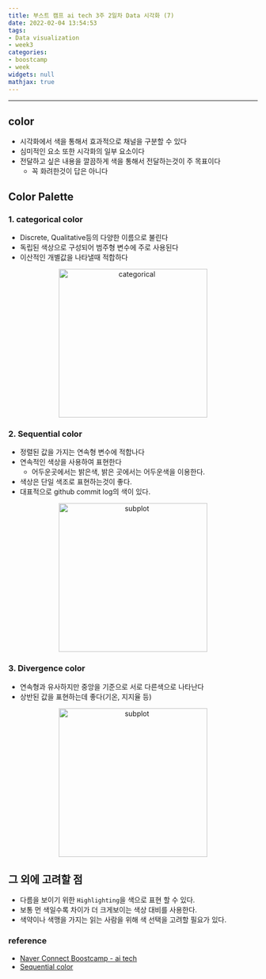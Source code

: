 ```yaml
---
title: 부스트 캠프 ai tech 3주 2일차 Data 시각화 (7)
date: 2022-02-04 13:54:53
tags:
- Data visualization
- week3
categories:
- boostcamp
- week
widgets: null
mathjax: true
---
```

***
## color
* 시각화에서 색을 통해서 효과적으로 채널을 구분할 수 있다
* 심미적인 요소 또한 시각화의 일부 요소이다
* 전달하고 싶은 내용을 깔끔하게 색을 통해서 전달하는것이 주 목표이다
  * 꼭 화려한것이 답은 아니다

## Color Palette

### 1. categorical color
* Discrete, Qualitative등의 다양한 이름으로 불린다
* 독립된 색상으로 구성되어 범주형 변수에 주로 사용된다
* 이산적인 개별값을 나타낼때 적합하다

<center>

<img src="https://betterfigures.files.wordpress.com/2015/06/categorical.png?w=500&h=250" alt="categorical" width="300px"/>

</center>

### 2. Sequential color
* 정렬된 값을 가지는 연속형 변수에 적합나다
* 연속적인 색상을 사용하여 표현한다
  * 어두운곳에서는 밝은색, 밝은 곳에서는 어두운색을 이용한다.
* 색상은 단일 색조로 표현하는것이 좋다.
* 대표적으로 github commit log의 색이 있다.

<center>

<img src="https://betterfigures.files.wordpress.com/2015/06/sequential.png" alt="subplot" width="300px"/>

</center>

### 3. Divergence color
* 연속형과 유사하지만 중앙을 기준으로 서로 다른색으로 나타난다
* 상반된 값을 표현하는데 좋다(기온, 지지율 등)

<center>

<img src="https://betterfigures.files.wordpress.com/2015/06/diverging.png?w=500&h=250" alt="subplot" width="300px"/>

</center>

## 그 외에 고려할 점
* 다름을 보이기 위한 `Highlighting`을 색으로 표현 할 수 있다.
* 보통 먼 색일수록 차이가 더 크게보이는 색상 대비를 사용한다.
* 색약이나 색맹을 가지는 읽는 사람을 위해 색 선택을 고려할 필요가 있다.

### reference
* [Naver Connect Boostcamp - ai tech](https://boostcamp.connect.or.kr/program_ai.html)
* [Sequential color](https://betterfigures.org/2015/06/23/picking-a-colour-scale-for-scientific-graphics/)